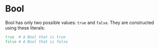 # Bool

Bool has only two possible values: `true` and `false`. They are constructed using these literals:


```ruby
true  # A Bool that is true
false # A Bool that is false
```
